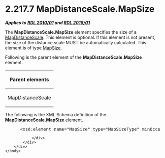 <html dir="LTR" xmlns:mshelp="http://msdn.microsoft.com/mshelp" xmlns:ddue="http://ddue.schemas.microsoft.com/authoring/2003/5" xmlns:xlink="http://www.w3.org/1999/xlink" xmlns:tool="http://www.microsoft.com/tooltip">
    <head>
        <meta http-equiv="Content-Type" content="text/html; CHARSET=utf-8"></meta>
        <meta name="save" content="history"></meta>
        <title>2.217.7 MapDistanceScale.MapSize</title>
        <xml>
            <mshelp:toctitle title="2.217.7 MapDistanceScale.MapSize"></mshelp:toctitle>
            <mshelp:rltitle title="[MS-RDL]: MapDistanceScale.MapSize"></mshelp:rltitle>
            <mshelp:keyword index="A" term="4489baee-050d-410c-a1ef-75ad4a680f27"></mshelp:keyword>
            <mshelp:attr name="DCSext.ContentType" value="open specification"></mshelp:attr>
            <mshelp:attr name="AssetID" value="4489baee-050d-410c-a1ef-75ad4a680f27"></mshelp:attr>
            <mshelp:attr name="TopicType" value="kbRef"></mshelp:attr>
            <mshelp:attr name="DCSext.Title" value="[MS-RDL]: MapDistanceScale.MapSize" />
        </xml>
    </head>
    <body>
        <div id="header">
            <h1 class="heading">2.217.7 MapDistanceScale.MapSize</h1>
        </div>
        <div id="mainSection">
            <div id="mainBody">
                <div id="allHistory" class="saveHistory"></div>
                <div id="sectionSection0" class="section" name="collapseableSection">
                    

<p><b><i>Applies to </i></b><a href="3428e690-a348-4ec7-8a6a-8efb42d2cdee.htm"><b><i>RDL 2010/01</i></b></a><b><i>
and </i></b><a href="52ce3983-2bfc-4e72-9359-42aaf5fe4509.htm"><b><i>RDL 2016/01</i></b></a></p>

<p>The <b>MapDistanceScale.MapSize</b> element specifies the
size of a <a href="04ab14be-9206-4c63-bc93-d68bb48ed02c.htm">MapDistanceScale</a>.
This element is optional. If this element is not present, the size of the
distance scale MUST be automatically calculated. This element is of type <a href="d34e1a7e-ada4-4989-9c0f-fbb69c9347ec.htm">MapSize</a>.</p>

<p>Following is the parent element of the <b>MapDistanceScale.MapSize</b>
element.</p>

<table>
 <thead>
  <tr>
   <th>
   <p>Parent elements</p>
   </th>
  </tr>
 </thead>
 <tr>
  <td>
  <p>MapDistanceScale</p>
  </td>
 </tr>
</table>

<p>The following is the XML Schema definition of the <b>MapDistanceScale.MapSize</b>
element.           </p>

<dl>
<dd>
<div><pre> &lt;xsd:element name=&quot;MapSize&quot; type=&quot;MapSizeType&quot; minOccurs=&quot;0&quot; /&gt;
</pre></div>
</dd></dl>


                </div>
            </div>
        </div>
    </body>
</html>